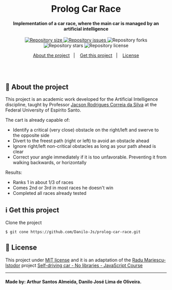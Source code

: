 <h1 align="center">
    Prolog Car Race
</h1>

<h4 align="center">
  Implementation of a car race, where the main car is managed by an artificial intelligence
</h4>

<p align="center">
  <a href="https://img.shields.io/github/repo-size/Danilo-Js/prolog-car-race/commits/master">
    <img alt="Repository size" src="https://img.shields.io/github/repo-size/Danilo-Js/prolog-car-race">
  </a>

  <a href="https://img.shields.io/github/issues/Danilo-Js/prolog-car-race/issues">
    <img alt="Repository issues" src="https://img.shields.io/github/issues/Danilo-Js/prolog-car-race">
  </a>
  
  <img alt="Repository forks" src="https://img.shields.io/github/forks/Danilo-Js/prolog-car-race">
  
  <img alt="Repository stars" src="https://img.shields.io/github/stars/Danilo-Js/prolog-car-race">
  
  <img alt="Repository license" src="https://img.shields.io/github/license/Danilo-Js/prolog-car-race">
  
</p>

<p align="center" direction="row">
  <a href="#rocket-about-the-project">About the project</a>&nbsp;&nbsp;&nbsp;|&nbsp;&nbsp;&nbsp;
  <a href="#information_source-get-this-project">Get this project</a>&nbsp;&nbsp;&nbsp;|&nbsp;&nbsp;&nbsp;
  <a href="#memo-license">License</a>
</p>

</br>

<!---
<p align="center">
  <img alt="Web" width="600" height="300" src="https://github.com/Danilo-Js/Biblioteca-Virtual/blob/main/Protótipos/Home.png">
</p>
-->

</br>

## :rocket: About the project
This project is an academic work developed for the Artificial Intelligence discipline, taught by Professor [Jacson Rodrigues Correia da Silva](http://lattes.cnpq.br/0637308986252382) at the Federal University of Espírito Santo.

The cart is already capable of:
- Identify a critical (very close) obstacle on the right/left and swerve to the opposite side
- Divert to the freest path (right or left) to avoid an obstacle ahead
- Ignore right/left non-critical obstacles as long as your path ahead is clear
- Correct your angle immediately if it is too unfavorable. Preventing it from walking backwards, or horizontally

Results:
- Ranks 1 in about 1/3 of races
- Comes 2nd or 3rd in most races he doesn't win
- Completed all races already tested

## :information_source: Get this project
Clone the project
```
$ git cone https://github.com/Danilo-Js/prolog-car-race.git
```

## :memo: License
This project under [MIT license](https://github.com/Danilo-Js/prolog-car-race/blob/master/LICENSE) and it is an adaptation of the [Radu Mariescu-Istodor](https://www.youtube.com/c/RaduMariescuIstodor) project [Self-driving car - No libraries - JavaScript Course](https://www.youtube.com/watch?v=NkI9ia2cLhc)

---

#### Made by: Arthur Santos Almeida, Danilo José Lima de Oliveira.
